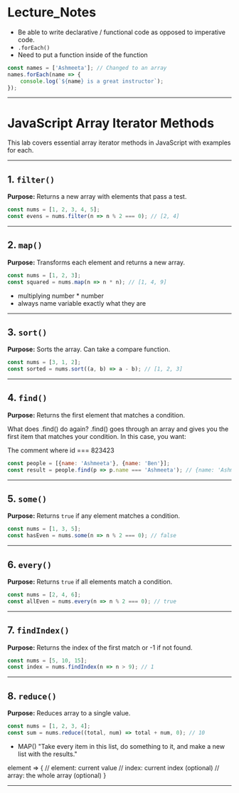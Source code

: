 
# Lecture_Notes

* Be able to write declarative / functional code as opposed to imperative code.
* `.forEach()`
* Need to put a function inside of the function

```javascript
const names = ['Ashmeeta']; // Changed to an array
names.forEach(name => {
    console.log(`${name} is a great instructor`);
});
```

---

# JavaScript Array Iterator Methods

This lab covers essential array iterator methods in JavaScript with examples for each.

---

## 1. `filter()`

**Purpose:** Returns a new array with elements that pass a test.

```javascript
const nums = [1, 2, 3, 4, 5];
const evens = nums.filter(n => n % 2 === 0); // [2, 4]
```

---

## 2. `map()`

**Purpose:** Transforms each element and returns a new array.

```javascript
const nums = [1, 2, 3];
const squared = nums.map(n => n * n); // [1, 4, 9]
```
* multiplying number * number 
* always name variable exactly what they are 

---

## 3. `sort()`

**Purpose:** Sorts the array. Can take a compare function.

```javascript
const nums = [3, 1, 2];
const sorted = nums.sort((a, b) => a - b); // [1, 2, 3]
```

---

## 4. `find()`

**Purpose:** Returns the first element that matches a condition.


What does .find() do again?
.find() goes through an array and gives you the first item that matches your condition. In this case, you want:

The comment where id === 823423

```javascript
const people = [{name: 'Ashmeeta'}, {name: 'Ben'}];
const result = people.find(p => p.name === 'Ashmeeta'); // {name: 'Ashmeeta'}
```

---

## 5. `some()`

**Purpose:** Returns `true` if any element matches a condition.

```javascript
const nums = [1, 3, 5];
const hasEven = nums.some(n => n % 2 === 0); // false
```

---

## 6. `every()`

**Purpose:** Returns `true` if all elements match a condition.

```javascript
const nums = [2, 4, 6];
const allEven = nums.every(n => n % 2 === 0); // true
```

---

## 7. `findIndex()`

**Purpose:** Returns the index of the first match or -1 if not found.

```javascript
const nums = [5, 10, 15];
const index = nums.findIndex(n => n > 9); // 1
```

---

## 8. `reduce()`

**Purpose:** Reduces array to a single value.

```javascript
const nums = [1, 2, 3, 4];
const sum = nums.reduce((total, num) => total + num, 0); // 10
```

* MAP() "Take every item in this list, do something to it, and make a new list with the results."

element => {
  // element: current value
  // index: current index (optional)
  // array: the whole array (optional)
}

<!--//amaharaj04232025-----Video review not homewokr
// const names = 'Ashmeeta'
// names.forEach(name => {
//     console.log(`${names} is a great instructor')
// })
//-----END-----------

//amaharaj04232025------- Misc notes
// Filter out all "jerks" and make a "jerk-free" array named notJerks.

// const people = ['jerks', 'nice people', 'jerks', 'nice people', 'nice people'];
// const Filterpeople = people.filter((person => person !== 'jerks')) => {
//    return Element; 
// }
// console.log(Filterpeople)

// // Find only returns the first one, if you want multiple, use multiple instead. Could you also add multiple conditions 
// If Im building a gaming application, I will need to use this for. 
// findIndex is Very similar to find, except it will return a numeric index instead of value 

// ------END------------------

## Assignment Lab, #1
* Logic on track, filter() function helps to filter out specific values. 
* If a const variable is already assigned in the file, I can't declare again. -->

-------------------

<!-- Here's how .split() works (quick crash course):
If you have:

js
Copy
const name = "Becker, Carl";
const parts = name.split(', ');
Then parts becomes:

js
Copy
["Becker", "Carl"]
You can then flip it around:

js
Copy
const fullName = parts[1] + " " + parts[0]; // "Carl Becker"



----------------
.some Reminder 

Quick Reminder: What does .some() do?
.some() goes through an array and returns:

true → if at least one item matches a condition.

false → if none of them match.

So it’s perfect for a yes/no question like:

“Is there anyone 18 or older?”



-->
